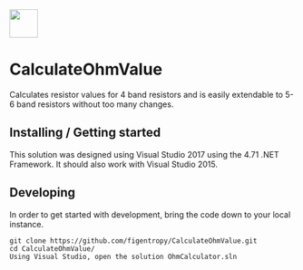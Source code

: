 <img src="http://clipground.com/images/electrical-resistance-clipart-5.jpg" width="50">

# CalculateOhmValue
Calculates resistor values for 4 band resistors and is easily extendable to 5-6 band resistors without too many changes.


## Installing / Getting started

This solution was designed using Visual Studio 2017 using the 4.71 .NET Framework.  It should also work with Visual Studio 2015.


## Developing

In order to get started with development, bring the code down to your local instance.

```shell
git clone https://github.com/figentropy/CalculateOhmValue.git
cd CalculateOhmValue/
Using Visual Studio, open the solution OhmCalculator.sln
```

